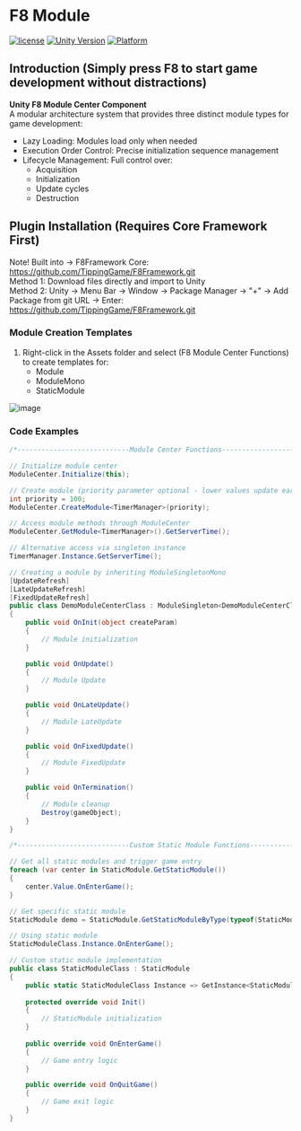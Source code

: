 # F8 Module

[![license](http://img.shields.io/badge/license-MIT-green.svg)](https://opensource.org/licenses/MIT)
[![Unity Version](https://img.shields.io/badge/unity-2021|2022|2023|6000-blue)](https://unity.com)
[![Platform](https://img.shields.io/badge/platform-Win%20%7C%20Android%20%7C%20iOS%20%7C%20Mac%20%7C%20Linux%20%7C%20WebGL-orange)]()

## Introduction (Simply press F8 to start game development without distractions)
**Unity F8 Module Center Component**  
A modular architecture system that provides three distinct module types for game development:
* Lazy Loading: Modules load only when needed
* Execution Order Control: Precise initialization sequence management
* Lifecycle Management: Full control over:
  * Acquisition
  * Initialization
  * Update cycles
  * Destruction

## Plugin Installation (Requires Core Framework First)
Note! Built into → F8Framework Core: https://github.com/TippingGame/F8Framework.git  
Method 1: Download files directly and import to Unity  
Method 2: Unity → Menu Bar → Window → Package Manager → "+" → Add Package from git URL → Enter: https://github.com/TippingGame/F8Framework.git

### Module Creation Templates

1. Right-click in the Assets folder and select (F8 Module Center Functions) to create templates for:  
    * Module
    * ModuleMono
    * StaticModule

![image](https://tippinggame-1257018413.cos.ap-guangzhou.myqcloud.com/TippingGame/Module/ui_20240302154204.png)  

### Code Examples
```C#
/*----------------------------Module Center Functions----------------------------*/

// Initialize module center
ModuleCenter.Initialize(this);

// Create module (priority parameter optional - lower values update earlier)
int priority = 100;
ModuleCenter.CreateModule<TimerManager>(priority);

// Access module methods through ModuleCenter
ModuleCenter.GetModule<TimerManager>().GetServerTime();

// Alternative access via singleton instance
TimerManager.Instance.GetServerTime();

// Creating a module by inheriting ModuleSingletonMono
[UpdateRefresh]
[LateUpdateRefresh]
[FixedUpdateRefresh]
public class DemoModuleCenterClass : ModuleSingleton<DemoModuleCenterClass>, IModule
{
    public void OnInit(object createParam)
    {
        // Module initialization
    }

    public void OnUpdate()
    {
        // Module Update
    }

    public void OnLateUpdate()
    {
        // Module LateUpdate
    }

    public void OnFixedUpdate()
    {
        // Module FixedUpdate
    }

    public void OnTermination()
    {
        // Module cleanup
        Destroy(gameObject);
    }
}

/*----------------------------Custom Static Module Functions----------------------------*/

// Get all static modules and trigger game entry
foreach (var center in StaticModule.GetStaticModule())
{
    center.Value.OnEnterGame();
}

// Get specific static module
StaticModule demo = StaticModule.GetStaticModuleByType(typeof(StaticModuleClass));

// Using static module
StaticModuleClass.Instance.OnEnterGame();

// Custom static module implementation
public class StaticModuleClass : StaticModule
{
    public static StaticModuleClass Instance => GetInstance<StaticModuleClass>();
    
    protected override void Init()
    {
        // StaticModule initialization
    }
        
    public override void OnEnterGame()
    {
        // Game entry logic
    }

    public override void OnQuitGame()
    {
        // Game exit logic
    }
}
```


